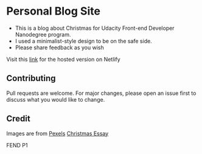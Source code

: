 # Personal Blog Site

+ This is a blog about Christmas for Udacity Front-end Developer Nanodegree program.
+ I used a minimalist-style design to be on the safe side.
+ Please share feedback as you wish

Visit this [link](https://jolly-elion-5f69e1.netlify.app/) for the hosted version on Netlify

## Contributing
Pull requests are welcome. For major changes, please open an issue first to discuss what you would like to change.

## Credit
Images are from [Pexels](https://www.pexels.com)
[Christmas Essay](https://www.thewisdompost.com/essay/christmas-essay/3297)

FEND P1